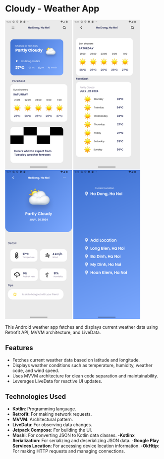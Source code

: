 # Cloudy - Weather App

<img src="home.png" width="216" height = "480" />          <img src="forecastday.png" width="216" height = "480" />            <img src="detail.png" width="216" height = "480" />        <img src="list.png" width="216" height = "480" /> 

This Android weather app fetches and displays current weather data using Retrofit API, MVVM architecture, and LiveData.

## Features

- Fetches current weather data based on latitude and longitude.
- Displays weather conditions such as temperature, humidity, weather code, and wind speed.
- Uses MVVM architecture for clean code separation and maintainability.
- Leverages LiveData for reactive UI updates.

## Technologies Used

- **Kotlin**: Programming language.
- **Retrofit**: For making network requests.
- **MVVM**: Architectural pattern.
- **LiveData**: For observing data changes.
- **Jetpack Compose**: For building the UI.
- **Moshi**: For converting JSON to Kotlin data classes.
-**Kotlinx Serialization**: For serializing and deserializing JSON data.
-**Google Play Services Location**: For accessing device location information.
-**OkHttp**: For making HTTP requests and managing connections.

